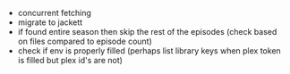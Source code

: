 - concurrent fetching
- migrate to jackett
- if found entire season then skip the rest of the episodes (check based on files compared to episode count)
- check if env is properly filled (perhaps list library keys when plex token is filled but plex id's are not)
